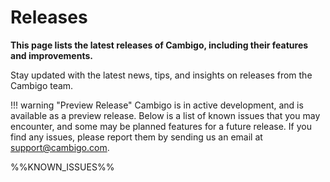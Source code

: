 # Releases


**This page lists the latest releases of Cambigo, including their features and improvements.**

Stay updated with the latest news, tips, and insights on releases from the Cambigo team.


!!! warning "Preview Release"
    Cambigo is in active development, and is available as a preview release.  Below is a list of known issues that you may encounter, and some may be planned features for a future release. If you find any issues, please report them by sending us an email at [support@cambigo.com](mailto:support@cambigo.com).


%%KNOWN_ISSUES%%